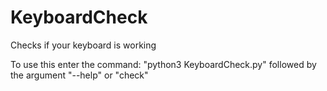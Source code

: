 # KeyboardCheck
Checks if your keyboard is working

To use this enter the command:
"python3 KeyboardCheck.py" followed by the argument "--help" or "check"
